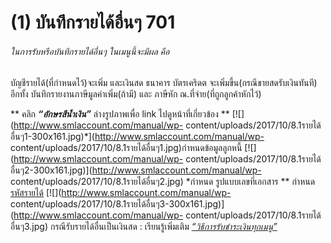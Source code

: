 # (1)    บันทึกรายได้อื่นๆ  701

######  ในการรับหรือบันทึกรายได้อื่นๆ ในเมนูนี้จะมีผล คือ
บัญชีรายได้(ที่กำหนดไว้)จะเพิ่ม และเงินสด ธนาคาร บัตรเคริดต
จะเพิ่มขึ้น(กรณีขายสดรับเงินทันที) อีกทั้ง บันทึกรายงานภาษีมูลค่าเพิ่ม(ถ้ามี)
และ ภาษีหัก ณ.ที่จ่าย(ที่ถูกลูกค้าหักไว้)

** คลิก  _**“อักษรสีน้ำเงิน”**_ ล่างรูปภาพเพื่อ link ไปดูหน้าที่เกี่ยวข้อง **
[![](http://www.smlaccount.com/manual/wp-
content/uploads/2017/10/8.1รายได้อื่นๆ1-300x161.jpg)*](http://www.smlaccount.com/manual/wp-
content/uploads/2017/10/8.1รายได้อื่นๆ1.jpg)กำหนดข้อมูลลูกหนี้
[![](http://www.smlaccount.com/manual/wp-
content/uploads/2017/10/8.1รายได้อื่นๆ2-300x161.jpg)](http://www.smlaccount.com/manual/wp-
content/uploads/2017/10/8.1รายได้อื่นๆ2.jpg) *กำหนด รูปแบบเลขที่เอกสาร  **
กำหนด[รหัสรายได้](http://www.smlaccount.com/manual/?page_id=522)
[![](http://www.smlaccount.com/manual/wp-
content/uploads/2017/10/8.1รายได้อื่นๆ3-300x161.jpg)](http://www.smlaccount.com/manual/wp-
content/uploads/2017/10/8.1รายได้อื่นๆ3.jpg) กรณีรับรายได้อื่นเป็นเงินสด :
เรียนรู้เพิ่มเติม [
_“วิธีการรับชำระเงินทุกเมนู”_](http://www.smlaccount.com/manual/?page_id=365)

